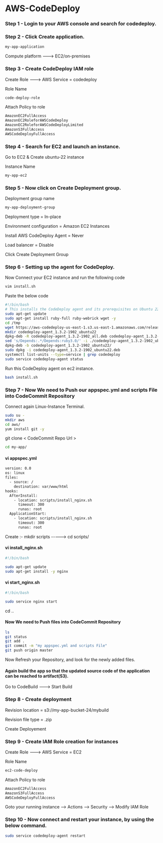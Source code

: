 # AWS-CodeDeploy

### Step 1 - Login to your AWS console and search for codedeploy.

### Step 2 - Click Create application.

```sh
my-app-application
```

Compute platform   --->  EC2/on-premises

### Step 3 - Create CodeDeploy IAM role

Create Role   --->  AWS Service = codedeploy

Role Name
```sh
code-deploy-role
```

Attach Policy to role

```sh
AmazonEC2FullAccess
AmazonEC2RoleforAWSCodeDeploy
AmazonEC2RoleforAWSCodeDeployLimited
AmazonS3FullAccess
AWSCodeDeployFullAccess
```

### Step 4 - Search for EC2 and launch an instance.

Go to EC2 & Create ubuntu-22 instance

Instance Name

```sh
my-app-ec2
```

### Step 5 - Now click on Create Deployment group.

Deployment group name

```sh
my-app-deployment-group
```

Deployment type = In-place

Environment configuration =  Amazon EC2 Instances

Install AWS CodeDeploy Agent  =  Never

Load balancer  =  Disable

Click Create Deployment Group

### Step 6 - Setting up the agent for CodeDeploy.

Now Connect your EC2 instance and run the following code

```sh
vim install.sh
```

Paste the below code

```sh
#!/bin/bash
# This installs the CodeDeploy agent and its prerequisites on Ubuntu 22.04. 
sudo apt-get update
sudo apt-get install ruby-full ruby-webrick wget -y
cd /tmp
wget https://aws-codedeploy-us-east-1.s3.us-east-1.amazonaws.com/releases/codedeploy-agent_1.3.2-1902_all.deb
mkdir codedeploy-agent_1.3.2-1902_ubuntu22
dpkg-deb -R codedeploy-agent_1.3.2-1902_all.deb codedeploy-agent_1.3.2-1902_ubuntu22
sed 's/Depends:.*/Depends:ruby3.0/' -i ./codedeploy-agent_1.3.2-1902_ubuntu22/DEBIAN/control
dpkg-deb -b codedeploy-agent_1.3.2-1902_ubuntu22/
sudo dpkg -i codedeploy-agent_1.3.2-1902_ubuntu22.deb
systemctl list-units --type=service | grep codedeploy
sudo service codedeploy-agent status

```

Run this CodeDeploy agent on ec2 instance.

```sh
bash install.sh
```

### Step 7 - Now We need to Push our appspec.yml and scripts File into CodeCommit Repository

Connect again Linux-Instance Terminal.

```sh
sudo su -
mkdir aws
cd aws/
yum install git -y
```
git clone < CodeCommit Repo Url >

```sh
cd my-app/
```

#### vi appspec.yml

```sh
version: 0.0
os: linux
files:
  - source: /
    destination: var/www/html
hooks:
  AfterInstall:
    - location: scripts/install_nginx.sh
      timeout: 300
      runas: root
  ApplicationStart:
    - location: scripts/install_nginx.sh
      timeout: 300
      runas: root

```

Create :-  mkdir scripts  ----->   cd scripts/

#### vi install_nginx.sh

```sh
#!/bin/bash

sudo apt-get update
sudo apt-get install -y nginx
```

#### vi start_nginx.sh

```sh
#!/bin/bash

sudo service nginx start
```


cd ..

#### Now We need to Push files into CodeCommit Repository

```sh
ls
git status
git add .
git commit -m "my appspec.yml and scripts File"
git push origin master
```

Now Refresh your Repository, and look for the newly added files.

#### Again build the app so that the updated source code of the application can be reached to artifact(S3).

Go to CodeBuild  --->  Start Build


### Step 8 - Create deployment

Revision location = s3://my-app-bucket-24/mybuild

Revision file type = .zip

Create Deployement

### Step 9 - Create IAM Role creation for instances

Create Role   --->  AWS Service = EC2

Role Name
```sh
ec2-code-deploy
```

Attach Policy to role

```sh
AmazonEC2FullAccess
AmazonS3FullAccess
AWSCodeDeployFullAccess
```

Goto your running instance  -->  Actions  -->  Security  --> Modify IAM Role


### Step 10 - Now connect and restart your instance, by using the below command.

```sh
sudo service codedeploy-agent restart
```
